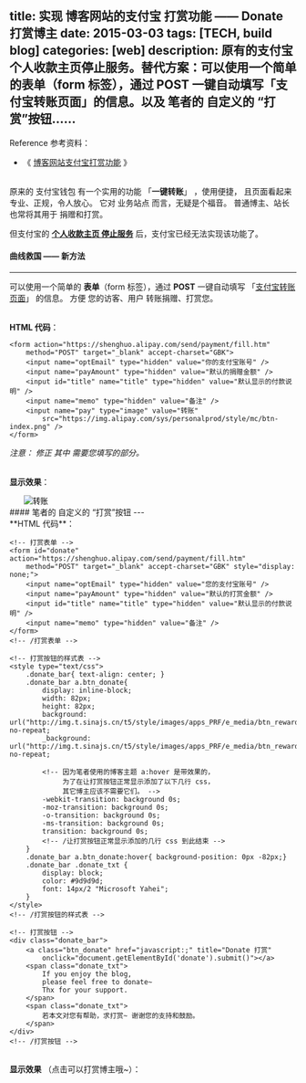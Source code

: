 title: 实现 博客网站的支付宝 打赏功能 —— Donate 打赏博主
date: 2015-03-03
tags: [TECH, build blog]
categories: [web]
description: 原有的支付宝个人收款主页停止服务。替代方案：可以使用一个简单的表单（form 标签），通过 POST 一键自动填写「支付宝转账页面」的信息。以及 笔者的 自定义的 “打赏”按钮……
---
Reference 参考资料：
- 《 [博客网站支付宝打赏功能](http://www.zzyyss.com/archives/809) 》

<br/>原来的 支付宝钱包 有一个实用的功能 「**一键转账**」 ，使用便捷，
且页面看起来专业、正规，令人放心。 它对 业务站点 而言，无疑是个福音。
普通博主、站长 也常将其用于 捐赠和打赏。

但支付宝的 [**个人收款主页 停止服务**](http://www.ithome.com/html/it/83096.htm) 后，支付宝已经无法实现该功能了。
<br/>
#### 曲线救国 —— 新方法
---

可以使用一个简单的 **表单**（form 标签），通过 **POST** 一键自动填写 「[支付宝转账页面](https://shenghuo.alipay.com/send/payment/fill.htm)」 的信息。
方便 您的访客、用户 转账捐赠、打赏您。

<br/>**HTML 代码**：

	<form action="https://shenghuo.alipay.com/send/payment/fill.htm"
		method="POST" target="_blank" accept-charset="GBK">
		<input name="optEmail" type="hidden" value="你的支付宝账号" />
		<input name="payAmount" type="hidden" value="默认的捐赠金额" />
		<input id="title" name="title" type="hidden" value="默认显示的付款说明" />
		<input name="memo" type="hidden" value="备注" />
		<input name="pay" type="image" value="转账"
			src="https://img.alipay.com/sys/personalprod/style/mc/btn-index.png" />
	</form>

*注意： 修正 其中 需要您填写的部分。*

<br/>**显示效果**：
<form action="https://shenghuo.alipay.com/send/payment/fill.htm" method="POST" target="_blank" accept-charset="GBK" style="margin-left: 25px; display: inline;">	<input name="optEmail" type="hidden" value="你的支付宝账号" />	<input name="payAmount" type="hidden" value="默认的捐赠金额" />	<input id="title" name="title" type="hidden" value="默认显示的付款说明" />	<input name="memo" type="hidden" value="备注" />	<input name="pay" type="image" value="转账" src="https://img.alipay.com/sys/personalprod/style/mc/btn-index.png" />	</form>
<br/>
#### 笔者的 自定义的 “打赏”按钮
---
<br/>**HTML 代码**：

	<!-- 打赏表单 -->
	<form id="donate" action="https://shenghuo.alipay.com/send/payment/fill.htm" 
		method="POST" target="_blank" accept-charset="GBK" style="display: none;">
		<input name="optEmail" type="hidden" value="您的支付宝账号" />
		<input name="payAmount" type="hidden" value="默认的打赏金额" />
		<input id="title" name="title" type="hidden" value="默认显示的付款说明" />
		<input name="memo" type="hidden" value="备注" />
	</form>
	<!-- /打赏表单 -->

	<!-- 打赏按钮的样式表 -->
	<style type="text/css">
		.donate_bar{ text-align: center; }
		.donate_bar a.btn_donate{
			display: inline-block;
			width: 82px;
			height: 82px;
			background: url("http://img.t.sinajs.cn/t5/style/images/apps_PRF/e_media/btn_reward.gif") no-repeat;
			_background: url("http://img.t.sinajs.cn/t5/style/images/apps_PRF/e_media/btn_reward.gif") no-repeat; 
			
			<!-- 因为笔者使用的博客主题 a:hover 是带效果的，
				 为了在让打赏按钮正常显示添加了以下几行 css，
				 其它博主应该不需要它们。 -->
			-webkit-transition: background 0s;
			-moz-transition: background 0s;
			-o-transition: background 0s;
			-ms-transition: background 0s;
			transition: background 0s;
			<!-- /让打赏按钮正常显示添加的几行 css 到此结束 -->
		}
		.donate_bar a.btn_donate:hover{ background-position: 0px -82px;}
		.donate_bar .donate_txt {
			display: block;
			color: #9d9d9d;
			font: 14px/2 "Microsoft Yahei";
		}
	</style>
	<!-- /打赏按钮的样式表 -->

	<!-- 打赏按钮 -->
	<div class="donate_bar">
		<a class="btn_donate" href="javascript:;" title="Donate 打赏" 
			onclick="document.getElementById('donate').submit()"></a>
		<span class="donate_txt">
			If you enjoy the blog,
			please feel free to donate~
			Thx for your support.
		</span>
		<span class="donate_txt">
			若本文对您有帮助，求打赏~ 谢谢您的支持和鼓励。
		</span>
	</div>
	<!-- /打赏按钮 -->

<br/>**显示效果** （点击可以打赏博主哦~）：